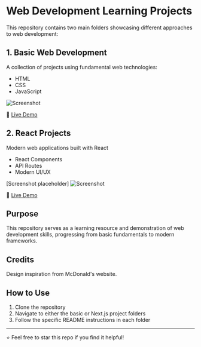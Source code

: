 # Web Development Learning Projects

This repository contains two main folders showcasing different approaches to web development:

## 1. Basic Web Development

A collection of projects using fundamental web technologies:

- HTML
- CSS
- JavaScript

![Screenshot](https://raw.githubusercontent.com/sonimohit481/VIRTUAL-MCDONALD-S/blob/main/Basic/image/laptop.png)

🔗 [Live Demo](https://virtual-mcdonald-clone-01.netlify.app/)

## 2. React Projects

Modern web applications built with React

- React Components
- API Routes
- Modern UI/UX

[Screenshot placeholder]
![Screenshot](https://raw.githubusercontent.com/sonimohit481/VIRTUAL-MCDONALD-S/blob/main/react-mc-app/public/home.png)

🔗 [Live Demo](https://mcdonaldclonereact01.netlify.app/)

## Purpose

This repository serves as a learning resource and demonstration of web development skills, progressing from basic fundamentals to modern frameworks.

## Credits

Design inspiration from McDonald's website.

## How to Use

1. Clone the repository
2. Navigate to either the basic or Next.js project folders
3. Follow the specific README instructions in each folder

---

⭐ Feel free to star this repo if you find it helpful!
